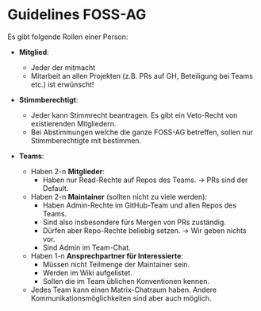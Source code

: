 # Guidelines FOSS-AG

Es gibt folgende Rollen einer Person:

- **Mitglied**:
  - Jeder der mitmacht
  - Mitarbeit an allen Projekten (z.B. PRs auf GH, Beteiligung bei Teams etc.) ist erwünscht!
- **Stimmberechtigt**:
  - Jeder kann Stimmrecht beantragen. Es gibt ein Veto-Recht von existierenden Mitgliedern.
  - Bei Abstimmungen welche die ganze FOSS-AG betreffen, sollen nur Stimmberechtigte mit bestimmen.

- **Teams**:
  - Haben 2-n **Mitglieder**:
    - Haben nur Read-Rechte auf Repos des Teams. -> PRs sind der Default.
  - Haben 2-n **Maintainer** (sollten nicht zu viele werden):
    - Haben Admin-Rechte im GitHub-Team und allen Repos des Teams.
    - Sind also insbesondere fürs Mergen von PRs zuständig.
    - Dürfen aber Repo-Rechte beliebig setzen. -> Wir geben nichts vor.
    - Sind Admin im Team-Chat.
  - Haben 1-n **Ansprechpartner für Interessierte**:
    - Müssen nicht Teilmenge der Maintainer sein.
    - Werden im Wiki aufgelistet.
    - Sollen die im Team üblichen Konventionen kennen.
  - Jedes Team kann einen Matrix-Chatraum haben. Andere Kommunikationsmöglichkeiten sind aber auch möglich.
